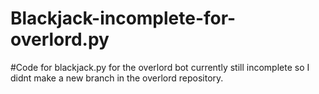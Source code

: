 # Blackjack-incomplete-for-overlord.py
#Code for blackjack.py for the overlord bot currently still incomplete so I didnt make a new branch in the overlord repository.
